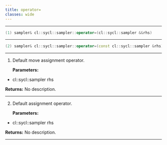 ```yaml
---
title: operator=
classes: wide
---
```



---

```cpp
(1) sampler& cl::sycl::sampler::operator=(cl::sycl::sampler &&rhs)
```

---

```cpp
(2) sampler& cl::sycl::sampler::operator=(const cl::sycl::sampler &rhs)
```

---

1. Default move assignment operator. 

   **Parameters:**

  * cl::sycl::sampler rhs

   

   **Returns:** No description.

---

2. Default assignment operator. 

   **Parameters:**

  * cl::sycl::sampler rhs

   

   **Returns:** No description.

---

